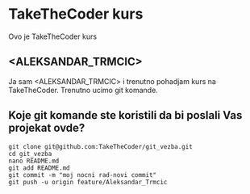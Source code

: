 # TakeTheCoder kurs
Ovo je TakeTheCoder kurs

## <ALEKSANDAR_TRMCIC>
Ja sam <ALEKSANDAR_TRMCIC> i trenutno pohadjam kurs na TakeTheCoder.
Trenutno ucimo git komande.
## Koje git komande ste koristili da bi poslali Vas projekat ovde?
```
git clone git@github.com:TakeTheCoder/git_vezba.git
cd git_vezba
nano README.md
git add README.md
git commit -m "moj nocni rad-novi commit"
git push -u origin feature/Aleksandar_Trmcic
```
